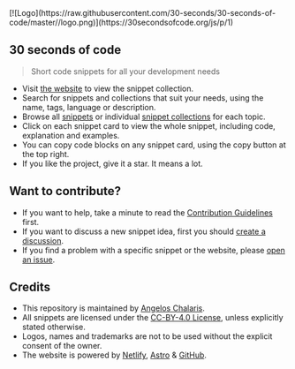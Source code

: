 <div class="github-widget" data-repo="30-seconds/30-seconds-of-code"></div>
[![Logo](https://raw.githubusercontent.com/30-seconds/30-seconds-of-code/master//logo.png)](https://30secondsofcode.org/js/p/1)

## 30 seconds of code

> Short code snippets for all your development needs

* Visit [the website](https://30secondsofcode.org) to view the snippet collection.
* Search for snippets and collections that suit your needs, using the name, tags, language or description.
* Browse all [snippets](https://30secondsofcode.org/snippets/p/1) or individual [snippet collections](https://30secondsofcode.org/collections/p/1) for each topic.
* Click on each snippet card to view the whole snippet, including code, explanation and examples.
* You can copy code blocks on any snippet card, using the copy button at the top right.
* If you like the project, give it a star. It means a lot.

## Want to contribute?

* If you want to help, take a minute to read the [Contribution Guidelines](https://github.com/30-seconds/30-seconds-of-code/blob/master//CONTRIBUTING.md) first.
* If you want to discuss a new snippet idea, first you should [create a discussion](https://github.com/Chalarangelo/30-seconds-of-code/discussions/new?category=ideas).
* If you find a problem with a specific snippet or the website, please [open an issue](https://github.com/30-seconds/30-seconds-of-code/issues/new).

## Credits

* This repository is maintained by [Angelos Chalaris](https://github.com/30-seconds/30-seconds-of-code/blob/master/[https://github.com/30-seconds](https://github.com/Chalarangelo)).
* All snippets are licensed under the [CC-BY-4.0 License](https://creativecommons.org/licenses/by/4.0/), unless explicitly stated otherwise.
* Logos, names and trademarks are not to be used without the explicit consent of the owner.
* The website is powered by [Netlify](https://www.netlify.com/), [Astro](https://astro.build/) & [GitHub](https://github.com/).
